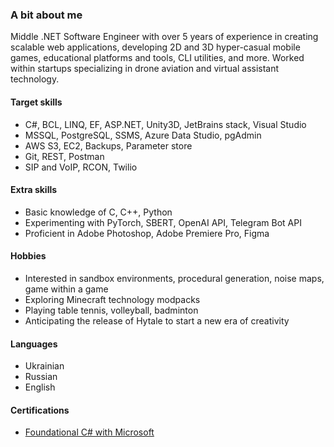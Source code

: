 ### A bit about me
Middle .NET Software Engineer with over 5 years of experience in creating scalable web applications, developing 2D and 3D hyper-casual mobile games, educational platforms and tools, CLI utilities, and more. Worked within startups specializing in drone aviation and virtual assistant technology.

#### Target skills
- C#, BCL, LINQ, EF, ASP.NET, Unity3D, JetBrains stack, Visual Studio
- MSSQL, PostgreSQL, SSMS, Azure Data Studio, pgAdmin
- AWS S3, EC2, Backups, Parameter store
- Git, REST, Postman
- SIP and VoIP, RCON, Twilio
 
#### Extra skills
- Basic knowledge of C, C++, Python
- Experimenting with PyTorch, SBERT, OpenAI API, Telegram Bot API
- Proficient in Adobe Photoshop, Adobe Premiere Pro, Figma

#### Hobbies
- Interested in sandbox environments, procedural generation, noise maps, game within a game
- Exploring Minecraft technology modpacks
- Playing table tennis, volleyball, badminton
- Anticipating the release of Hytale to start a new era of creativity

#### Languages
- Ukrainian
- Russian
- English

#### Certifications
- [Foundational C# with Microsoft](https://www.freecodecamp.org/certification/rumrunner0/foundational-c-sharp-with-microsoft)
